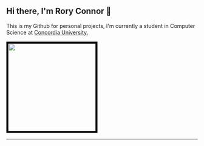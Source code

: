 ## Hi there, I'm Rory Connor 👋

<p>This is my Github for personal projects, I'm currently a student in Computer Science at <a href="https://www.concordia.ca">Concordia University.</a></p>

<div align="right">
  <table>
    <tr>
      <td style="border: 5px solid #000000; padding: 0; margin: 0;">
        <img src="https://i.giphy.com/media/v1.Y2lkPTc5MGI3NjExYzhnajM3cG1lYmR2dTFqdngzYTFvNmh3N29xcTJsOHBodDFrYmYzNSZlcD12MV9pbnRlcm5hbF9naWZfYnlfaWQmY3Q9Zw/UKm1AF0UrCkb6/giphy.gif" width="230">
      </td>
    </tr>
  </table>
</div>






---

